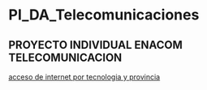 ﻿# PI_DA_Telecomunicaciones

 ## PROYECTO INDIVIDUAL ENACOM TELECOMUNICACION

[acceso de internet por tecnologia y provincia](datasets/Internet_accesos_tecnologia_provincia.csv)

